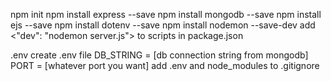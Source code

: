 npm init
npm install express --save
npm install mongodb --save
npm install ejs --save
npm install dotenv --save
npm install nodemon --save-dev
  add <"dev": "nodemon server.js"> to scripts in package.json



.env
  create .env file
    DB_STRING = [db connection string from mongodb]
    PORT = [whatever port you want]
  add .env and node_modules to .gitignore